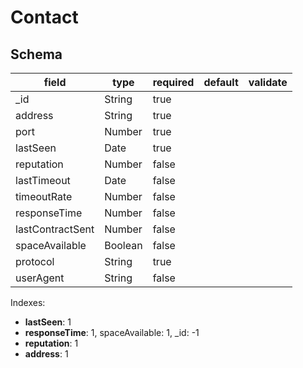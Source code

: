# Contact

## Schema

| field            | type    | required | default | validate |
| ---------------- | ------- | -------- | ------- | -------- |
| _id              | String  | true     |         |          |
| address          | String  | true     |         |          |
| port             | Number  | true     |         |          |
| lastSeen         | Date    | true     |         |          |
| reputation       | Number  | false    |         |          |
| lastTimeout      | Date    | false    |         |          |
| timeoutRate      | Number  | false    |         |          |
| responseTime     | Number  | false    |         |          |
| lastContractSent | Number  | false    |         |          |
| spaceAvailable   | Boolean | false    |         |          |
| protocol         | String  | true     |         |          |
| userAgent        | String  | false    |         |          |

Indexes:

* **lastSeen**: 1
* **responseTime**: 1, spaceAvailable: 1, _id: -1
* **reputation**: 1
* **address**: 1

